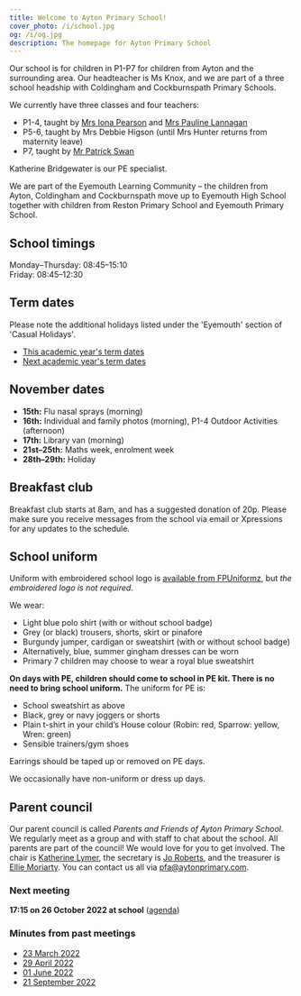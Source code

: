 ```yaml
---
title: Welcome to Ayton Primary School!
cover_photo: /i/school.jpg
og: /i/og.jpg
description: The homepage for Ayton Primary School
---
```


Our school is for children in P1-P7 for children from Ayton and the surrounding area. Our headteacher is Ms Knox, and we are part of a three school headship with Coldingham and Cockburnspath Primary Schools.

We currently have three classes and four teachers:

* P1-4, taught by [Mrs Iona Pearson](mailto:gw22pearsoniona@glow.sch.uk) and [Mrs Pauline Lannagan](mailto:gw17lannaganpauline@glow.sch.uk)
* P5-6, taught by Mrs Debbie Higson (until Mrs Hunter returns from maternity leave)
* P7, taught by [Mr Patrick Swan](mailto:gw19swanpatrick@glow.sch.uk)

Katherine Bridgewater is our PE specialist.

We are part of the Eyemouth Learning Community – the children from Ayton, Coldingham and Cockburnspath move up to Eyemouth High School together with children from Reston Primary School and Eyemouth Primary School.


## School timings

Monday–Thursday: 08:45–15:10  
Friday: 08:45–12:30


## Term dates

Please note the additional holidays listed under the 'Eyemouth' section of 'Casual Holidays'.

* [This academic year's term dates](https://www.scotborders.gov.uk/info/20009/schools_and_learning/621/term_holiday_and_closure_dates/2)
* [Next academic year's term dates](https://www.scotborders.gov.uk/info/20009/schools_and_learning/621/term_holiday_and_closure_dates/3)


## November dates

* **15th:** Flu nasal sprays (morning)
* **16th:** Individual and family photos (morning), P1-4 Outdoor Activities (afternoon)
* **17th:** Library van (morning)
* **21st–25th:** Maths week, enrolment week
* **28th–29th:** Holiday


## Breakfast club

Breakfast club starts at 8am, and has a suggested donation of 20p. Please make sure you receive messages from the school via email or Xpressions for any updates to the schedule.


## School uniform

Uniform with embroidered school logo is [available from FPUniformz](https://www.fpuniformz.com/product-category/schools/primary-school/ayton-primary-school/), but *the embroidered logo is not required*.

We wear:

* Light blue polo shirt (with or without school badge)
* Grey (or black) trousers, shorts, skirt or pinafore
* Burgundy jumper, cardigan or sweatshirt (with or without school badge)
* Alternatively, blue, summer gingham dresses can be worn
* Primary 7 children may choose to wear a royal blue sweatshirt

**On days with PE, children should come to school in PE kit. There
is no need to bring school uniform.** The uniform for PE is:

* School sweatshirt as above
* Black, grey or navy joggers or shorts
* Plain t-shirt in your child’s House colour (Robin: red, Sparrow: yellow, Wren: green)
* Sensible trainers/gym shoes

Earrings should be taped up or removed on PE days.

We occasionally have non-uniform or dress up days.


## Parent council

Our parent council is called *Parents and Friends of Ayton Primary School*. We regularly meet as a group and with staff to chat about the school. All parents are part of the council! We would love for you to get involved. The chair is [Katherine Lymer](mailto:pfa-chair@aytonprimary.com), the secretary is [Jo Roberts](mailto:pfa-secretary@aytonprimary.com), and the treasurer is [Ellie Moriarty](mailto:pfa-treasurer@aytonprimary.com). You can contact us all via <pfa@aytonprimary.com>.


### Next meeting

**17:15 on 26 October 2022 at school** ([agenda](/2022-10-26-pfa-agenda))


### Minutes from past meetings

* [23 March 2022](/2022-03-23-pfa-minutes)
* [29 April 2022](/2022-04-29-pfa-minutes)
* [01 June 2022](/2022-06-01-pfa-minutes)
* [21 September 2022](/2022-09-21-pfa-minutes)
